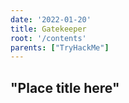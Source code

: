 ```yaml
---
date: '2022-01-20'
title: Gatekeeper
root: '/contents'
parents: ["TryHackMe"]
---
```


## "Place title here"
